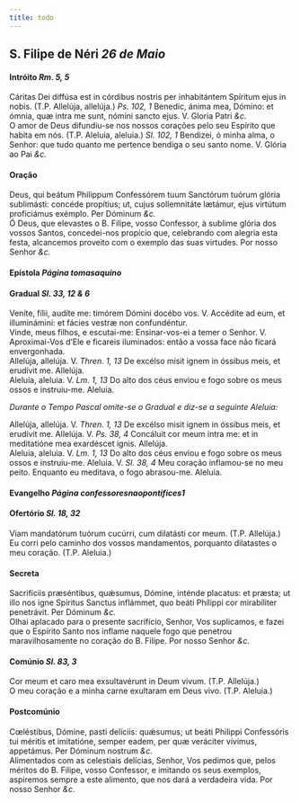 ```yaml
---
title: todo
---
```

<h2 class="text-center">S. Filipe de Néri <em>26 de Maio</em></h2>

<h4 class="text-center">Intróito <em>Rm. 5, 5</em></h4>
<div class="container-fluid">
<div class="row">
<div class="dropcap text-justify">
Cáritas Dei diffúsa est in córdibus nostris per inhabitántem Spíritum ejus in nobis. (T.P. Allelúja, allelúja.) <em>Ps. 102, 1</em> Benedic, ánima mea, Dómino: et ómnia, quæ intra me sunt, nómini sancto ejus.
V. Gloria Patri <em>&c.</em>
</div>
<div class="dropcap text-justify">
O amor de Deus difundiu-se nos nossos corações pelo seu Espírito que habita em nós. (T.P. Aleluia, aleluia.) <em>Sl. 102, 1</em> Bendizei, ó minha alma, o Senhor: que tudo quanto me pertence bendiga o seu santo nome.
V. Glória ao Pai <em>&c.</em>
</div>
</div>
</div>

<h4 class="text-center">Oração</h4>
<div class="container-fluid">
<div class="row">
<div class="dropcap text-justify">
Deus, qui beátum Philippum Confessórem tuum Sanctórum tuórum glória sublimásti: concéde propítius; ut, cujus sollemnitáte lætámur, ejus virtútum proficiámus exémplo. Per Dóminum <em>&c.</em>
</div>
<div class="dropcap text-justify">
Ó Deus, que elevastes o B. Filipe, vosso Confessor, à sublime glória dos vossos Santos, concedei-nos propício que, celebrando com alegria esta festa, alcancemos proveito com o exemplo das suas virtudes. Por nosso Senhor <em>&c.</em>
</div>
</div>
</div>

<h4 class="text-center">Epístola <em>Página tomasaquino</em></h4>

<h4 class="text-center">Gradual <em>Sl. 33, 12 & 6</em></h4>
<div class="container-fluid">
<div class="row">
<div class="dropcap text-justify">
Veníte, fílii, audíte me: timórem Dómini docébo vos. V. Accédite ad eum, et illuminámini: et fácies vestræ non confundéntur.
</div>
<div class="dropcap text-justify">
Vinde, meus filhos, e escutai-me: Ensinar-vos-ei a temer o Senhor. V. Aproximai-Vos d’Ele e ficareis iluminados: então a vossa face não ficará envergonhada.
</div>
<div class="text-justify">
Allelúja, allelúja. V. <em>Thren. 1, 13</em> De excélso misit ignem in óssibus meis, et erudívit me. Allelúja.
</div>
<div class="text-justify">
Aleluia, aleluia. V. <em>Lm. 1, 13</em> Do alto dos céus enviou e fogo sobre os meus ossos e instruiu-me. Aleluia.
</div>
</div>
</div>

<em>Durante o Tempo Pascal omite-se o Gradual e diz-se a seguinte Aleluia:</em>

<div class="container-fluid">
<div class="row">
<div class="text-justify">
Allelúja, allelúja. V. <em>Thren. 1, 13</em> De excélso misit ignem in óssibus meis, et erudívit me. Allelúja. V. <em>Ps. 38, 4</em> Concáluit cor meum intra me: et in meditatióne mea exardéscet ignis. Allelúja.
</div>
<div class="text-justify">
Aleluia, aleluia. V. <em>Lm. 1, 13</em> Do alto dos céus enviou e fogo sobre os meus ossos e instruiu-me. Aleluia. V. <em>Sl. 38, 4</em> Meu coração inflamou-se no meu peito. Enquanto eu meditava, o fogo abrasou-me. Aleluia.
</div>
</div>
</div>

<h4 class="text-center">Evangelho <em>Página confessoresnaopontifices1</em></h4>

<h4 class="text-center">Ofertório <em>Sl. 18, 32</em></h4>
<div class="container-fluid">
<div class="row">
<div class="dropcap text-justify">
Viam mandatórum tuórum cucúrri, cum dilatásti cor meum. (T.P. Allelúja.)
</div>
<div class="dropcap text-justify">
Eu corri pelo caminho dos vossos mandamentos, porquanto dilatastes o meu coração. (T.P. Aleluia.)
</div>
</div>
</div>

<h4 class="text-center">Secreta</h4>
<div class="container-fluid">
<div class="row">
<div class="dropcap text-justify">
Sacrifíciis præséntibus, quǽsumus, Dómine, inténde placatus: et præsta; ut illo nos igne Spíritus Sanctus inflámmet, quo beáti Phílippi cor mirabíliter penetrávit. Per Dóminum <em>&c.</em>
</div>
<div class="dropcap text-justify">
Olhai aplacado para o presente sacrifício, Senhor, Vos suplicamos, e fazei que o Espírito Santo nos inflame naquele fogo que penetrou maravilhosamente no coração do B. Filipe. Por nosso Senhor <em>&c.</em>
</div>
</div>
</div>

<h4 class="text-center">Comúnio <em>Sl. 83, 3</em></h4>
<div class="container-fluid">
<div class="row">
<div class="dropcap text-justify">
Cor meum et caro mea exsultavérunt in Deum vivum. (T.P. Allelúja.)
</div>
<div class="dropcap text-justify">
O meu coração e a minha carne exultaram em Deus vivo. (T.P. Aleluia.)
</div>
</div>
</div>

<h4 class="text-center">Postcomúnio</h4>
<div class="container-fluid">
<div class="row">
<div class="dropcap text-justify">
Cœléstibus, Dómine, pasti delíciis: quǽsumus; ut beáti Philippi Confessóris tui méritis et imitatióne, semper eadem, per quæ veráciter vívimus, appetámus. Per Dóminum nostrum <em>&c.</em>
</div>
<div class="dropcap text-justify">
Alimentados com as celestiais delícias, Senhor, Vos pedimos que, pelos méritos do B. Filipe, vosso Confessor, e imitando os seus exemplos, aspiremos sempre a este alimento, que nos dará a verdadeira vida. Por nosso Senhor <em>&c.</em>
</div>
</div>
</div>
